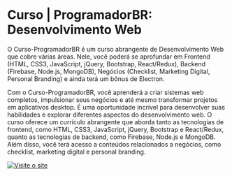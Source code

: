<h1>Curso | ProgramadorBR: Desenvolvimento Web</h1>
  <p>O Curso-ProgramadorBR é um curso abrangente de Desenvolvimento Web que cobre várias áreas. Nele, você poderá se aprofundar em Frontend (HTML, CSS3, JavaScript, jQuery, Bootstrap, React/Redux), Backend (Firebase, Node.js, MongoDB), Negócios (Checklist, Marketing Digital, Personal Branding) e ainda terá um bônus de Electron.</p>
  <p>Com o Curso-ProgramadorBR, você aprenderá a criar sistemas web completos, impulsionar seus negócios e até mesmo transformar projetos em aplicativos desktop. É uma oportunidade incrível para desenvolver suas habilidades e explorar diferentes aspectos do desenvolvimento web. O curso oferece um currículo abrangente que aborda tanto as tecnologias de frontend, como HTML, CSS3, JavaScript, jQuery, Bootstrap e React/Redux, quanto as tecnologias de backend, como Firebase, Node.js e MongoDB. Além disso, você terá acesso a conteúdos relacionados a negócios, como checklist, marketing digital e personal branding.

[![Visite o site](https://img.shields.io/badge/Site-Online-blue)](https://mr-programador.github.io/Curso-ProgramadorBR/)
